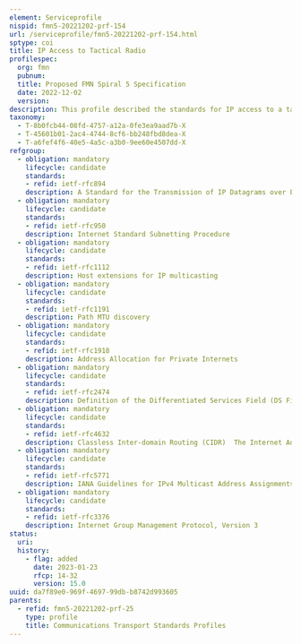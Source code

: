 ```yaml
---
element: Serviceprofile
nispid: fmn5-20221202-prf-154
url: /serviceprofile/fmn5-20221202-prf-154.html
sptype: coi
title: IP Access to Tactical Radio
profilespec:
  org: fmn
  pubnum: 
  title: Proposed FMN Spiral 5 Specification
  date: 2022-12-02
  version: 
description: This profile described the standards for IP access to a tactical radio. It contains the IP requirements of STANAG 5634 and STANAG 4677. This includes at least the following standards  UDP, IPv4 unicast and multicast, including IP addressing standards, IGMPv3, ICMP, DSCP.
taxonomy:
  - T-8b0fcb44-08fd-4757-a12a-0fe3ea9aad7b-X
  - T-45601b01-2ac4-4744-8cf6-bb248fbd8dea-X
  - T-a6fef4f6-40e5-4a5c-a3b0-9ee60e4507dd-X
refgroup:
  - obligation: mandatory
    lifecycle: candidate
    standards: 
    - refid: ietf-rfc894
    description: A Standard for the Transmission of IP Datagrams over Ethernet Networks (IPv4)
  - obligation: mandatory
    lifecycle: candidate
    standards: 
    - refid: ietf-rfc950
    description: Internet Standard Subnetting Procedure
  - obligation: mandatory
    lifecycle: candidate
    standards: 
    - refid: ietf-rfc1112
    description: Host extensions for IP multicasting
  - obligation: mandatory
    lifecycle: candidate
    standards: 
    - refid: ietf-rfc1191
    description: Path MTU discovery
  - obligation: mandatory
    lifecycle: candidate
    standards: 
    - refid: ietf-rfc1918
    description: Address Allocation for Private Internets
  - obligation: mandatory
    lifecycle: candidate
    standards: 
    - refid: ietf-rfc2474
    description: Definition of the Differentiated Services Field (DS Field) in the IPv4 and IPv6 Headers
  - obligation: mandatory
    lifecycle: candidate
    standards: 
    - refid: ietf-rfc4632
    description: Classless Inter-domain Routing (CIDR)  The Internet Address Assignment and Aggregation Plan
  - obligation: mandatory
    lifecycle: candidate
    standards: 
    - refid: ietf-rfc5771
    description: IANA Guidelines for IPv4 Multicast Address Assignments
  - obligation: mandatory
    lifecycle: candidate
    standards: 
    - refid: ietf-rfc3376
    description: Internet Group Management Protocol, Version 3
status:
  uri: 
  history: 
    - flag: added
      date: 2023-01-23
      rfcp: 14-32
      version: 15.0
uuid: da7f89e0-969f-4697-99db-b8742d993605
parents:
  - refid: fmn5-20221202-prf-25
    type: profile
    title: Communications Transport Standards Profiles
---
```

